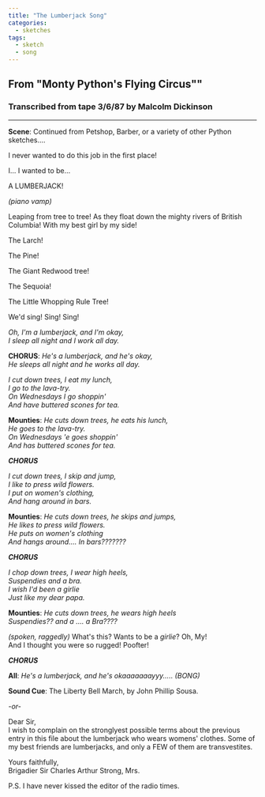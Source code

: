 ```yaml
---
title: "The Lumberjack Song"
categories:
  - sketches
tags:
  - sketch
  - song
---
```


## From "Monty Python's Flying Circus""
### Transcribed from tape 3/6/87 by Malcolm Dickinson

---

**Scene**:	Continued from Petshop, Barber, or a variety of other Python sketches....

I never wanted to do this job in the first place!

I...  I wanted to be...
 
A LUMBERJACK!
 
_(piano vamp)_
 
Leaping from tree to tree!  As they float down the mighty rivers of British Columbia!  With my best girl by my side!

The Larch!

The Pine!

The Giant Redwood tree!

The Sequoia!

The Little Whopping Rule Tree!

We'd sing!  Sing!  Sing!
 
_Oh, I'm a lumberjack, and I'm okay,\
I sleep all night and I work all day._
 
**CHORUS**:  _He's a lumberjack, and he's okay,\
He sleeps all night and he works all day._
 
_I cut down trees, I eat my lunch,\
I go to the lava-try.\
On Wednesdays I go shoppin'\
And have buttered scones for tea._
 
**Mounties**: _He cuts down trees, he eats his lunch,\
He goes to the lava-try.\
On Wednesdays 'e goes shoppin'\
And has buttered scones for tea._
 
**_CHORUS_**
 
_I cut down trees, I skip and jump,\
I like to press wild flowers.\
I put on women's clothing,\
And hang around in bars._
 
**Mounties**: _He cuts down trees, he skips and jumps,\
He likes to press wild flowers.\
He puts on women's clothing\
And hangs around.... In bars???????_
 
**_CHORUS_**
 
_I chop down trees, I wear high heels,\
Suspendies and a bra.\
I wish I'd been a girlie\
Just like my dear papa._
 
**Mounties**: _He cuts down trees, he wears high heels\
	  Suspendies?? and a .... a Bra????_

_(spoken, raggedly)_ What's this?  Wants to be a _girlie_?  Oh, My!\
And I thought you were so rugged!  Poofter!
 
**_CHORUS_**
 
**All**: _He's a lumberjack, and he's okaaaaaaayyy..... (BONG)_
 
**Sound Cue**: The Liberty Bell March, by John Phillip Sousa.

_-or-_
 
Dear Sir,\
  I wish to complain on the stronglyest possible terms about the previous entry in this file about the lumberjack who wears womens' clothes.  Some of my best friends are lumberjacks, and only a FEW of them are transvestites.
 
Yours faithfully,\
Brigadier Sir Charles Arthur Strong, Mrs.
 
  P.S.	I have never kissed the editor of the radio times.
 